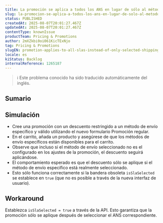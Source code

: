 ```yaml
---
title: La promoción se aplica a todos los ANS en lugar de sólo al método de envío seleccionado
slug: la-promocion-se-aplica-a-todos-los-ans-en-lugar-de-solo-al-metodo-de-envio-seleccionado
status: PUBLISHED
createdAt: 2025-08-07T20:01:27.467Z
updatedAt: 2025-08-07T20:01:27.467Z
contentType: knownIssue
productTeam: Pricing & Promotions
author: 2mXZkbi0oi061KicTExNjo
tag: Pricing & Promotions
slugEN: promotion-applies-to-all-slas-instead-of-only-selected-shipping-method
locale: es
kiStatus: Backlog
internalReference: 1265187
---
```


>ℹ️ Este problema conocido ha sido traducido automáticamente del inglés.

## Sumario

## Simulación



- Cree una promoción con un descuento restringido a un método de envío específico y válido utilizando el nuevo formulario Promoción regular.
- En el carrito, añada un producto y asegúrese de que los métodos de envío específicos están disponibles para el carrito.
- Observe que incluso si el método de envío seleccionado no es el configurado en los ajustes de la promoción, el descuento seguirá aplicándose.
- El comportamiento esperado es que el descuento sólo se aplique si el método de envío específico está realmente seleccionado.
- Esto sólo funciona correctamente si la bandera obsoleta `isSlaSelected` se establece en `true` (que no es posible a través de la nueva interfaz de usuario).

## Workaround


Establezca `isSlaSelected = true` a través de la API. Esto garantiza que la promoción sólo se aplique después de seleccionar el ANS correspondiente.




